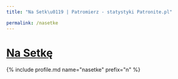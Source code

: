```yaml
---
title: "Na Setk\u0119 | Patromierz - statystyki Patronite.pl"

permalink: /nasetke
---
```


# [Na Setkę](https://patronite.pl/nasetke)

{% include profile.md name="nasetke" prefix="n" %}
